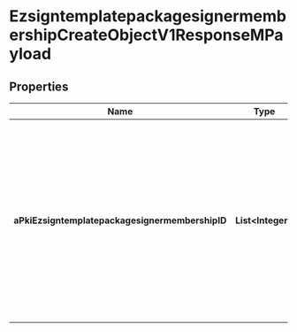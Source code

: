 

# EzsigntemplatepackagesignermembershipCreateObjectV1ResponseMPayload

## Properties

Name | Type | Description | Notes
------------ | ------------- | ------------- | -------------
**aPkiEzsigntemplatepackagesignermembershipID** | **List&lt;Integer&gt;** | An array of unique IDs representing the object that were requested to be created.  They are returned in the same order as the array containing the objects to be created that was sent in the request. | 




